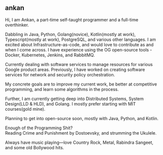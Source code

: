 ## ankan
Hi, I am Ankan, a part-time self-taught programmer and a full-time overthinker.

Dabbling in Java, Python, Golang(novice), Kotlin(mostly at work), Typescript(mostly at work), PostgreSQL, and various other languages. 
I am excited about Infrastructure-as-code, and would love to contribute as and when I come across. I have experience using the OG open-source tools - Docker, Kubernetes, Jenkins, and RabbitMQ.

Currently dealing with software services to manage resources for various Google product areas.
Previously, I have worked on creating software services for network and security policy orchestration.

My concrete goals are to improve my current work, be better at competitive programming, and learn some algorithms in the process.

Further, I am currently getting deep into Distributed Systems, System Design(LLD & HLD), and Golang. I mostly prefer starting with MIT courses(gold mine).

Planning to get into open-source soon, mostly with Java, Python, and Kotlin.

Enough of the Programming Shit?<br>
Reading Crime and Punishment by Dostoevsky, and strumming the Ukulele.

Always have music playing—love Country Rock, Metal, Rabindra Sangeet, and some old Bollywood hits.
